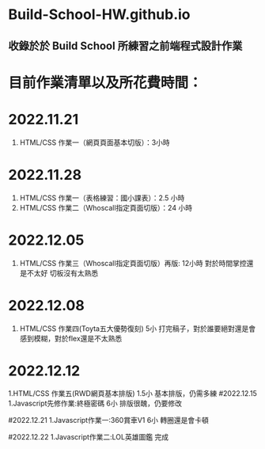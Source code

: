# Build-School-HW.github.io
## 收錄於於 Build School 所練習之前端程式設計作業


# 目前作業清單以及所花費時間：

# 2022.11.21
1. HTML/CSS 作業一（網頁頁面基本切版）：3小時
# 2022.11.28
1. HTML/CSS 作業一（表格練習：國小課表）：2.5 小時
2. HTML/CSS 作業二（Whoscall指定頁面切版）：24 小時
# 2022.12.05
1. HTML/CSS 作業三（Whoscall指定頁面切版）再版: 12小時 對於時間掌控還是不太好 切板沒有太熟悉

# 2022.12.08
1. HTML/CSS 作業四(Toyta五大優勢復刻) 5小 打完稿子，對於誰要絕對還是會感到模糊，對於flex還是不太熟悉

# 2022.12.12
1.HTML/CSS 作業五(RWD網頁基本排版) 1.5小  基本排版，仍需多練
#2022.12.15
1.Javascript先修作業:終極密碼  6小 排版很醜，仍要修改

#2022.12.21
1.Javascript作業一:360賞車V1 6小 轉圈還是會卡頓

#2022.12.22
1.Javascript作業二:LOL英雄圖鑑 完成
